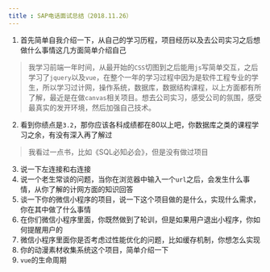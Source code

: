 ```yaml
---
title : SAP电话面试总结（2018.11.26）
---
```

1. 首先简单自我介绍一下，从自己的学习历程，项目经历以及去公司实习之后想做什么事情这几方面简单介绍自己

> 我学习前端一年时间，从最开始的`CSS`切图到之后能用`js`写简单交互，之后学习了`jquery`以及`vue`，在整个一年的学习过程中因为是软件工程专业的学生，所以学习过计网，操作系统，数据库，数据结构课程，以上方面都有所了解，最近是在做`canvas`相关项目。想去公司实习，感受公司的氛围，感受最真实的发开环境，然后加强自己技术。

2. 看到你绩点是`3.2`，那你应该各科成绩都在80以上吧，你数据库之类的课程学习之余，有没有深入再了解过

> 我看过一点书，比如《SQL必知必会》，但是没有做过项目

3. 说一下左连接和右连接
4. 说一个老生常谈的问题，当你在浏览器中输入一个`url`之后，会发生什么事情，从你了解的计网方面的知识回答
5. 谈一下你的微信小程序的项目，说一下这个项目做的是什么，实现什么需求，你在其中做了什么事情
6. 在你们微信小程序里面，你既然做到了轮训，但是如果用户退出小程序，你如何提醒用户的
7. 微信小程序里面你是否考虑过性能优化的问题，比如缓存机制，你想怎么实现
8. 你的动漫素材收集系统这个项目，简单介绍一下
9. `vue`的生命周期